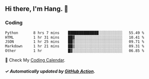 ## Hi there, I'm Hang. 👋

### Coding

<!--START_SECTION:waka-->

```txt
Python       8 hrs 7 mins    ██████████████░░░░░░░░░░░   55.49 %
HTML         1 hr 31 mins    ██▓░░░░░░░░░░░░░░░░░░░░░░   10.41 %
JSON         1 hr 25 mins    ██▒░░░░░░░░░░░░░░░░░░░░░░   09.71 %
Markdown     1 hr 21 mins    ██▒░░░░░░░░░░░░░░░░░░░░░░   09.31 %
Other        1 hr            █▓░░░░░░░░░░░░░░░░░░░░░░░   06.85 %
```

<!--END_SECTION:waka-->

🎉 Check My [Coding Calendar](https://github-chart-huhuhang.vercel.app/huhuhang).

##### ✓ Automatically updated by [GitHub Action](https://github.com/huhuhang/huhuhang/actions).


